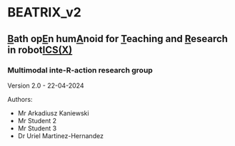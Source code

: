 # BEATRIX_v2
## <ins>B</ins>ath op<ins>E</ins>n hum<ins>A</ins>noid for <ins>T</ins>eaching and <ins>R</ins>esearch in robot<ins>ICS(X)</ins>

### Multimodal inte-R-action research group

Version 2.0 - 22-04-2024

Authors:
- Mr Arkadiusz Kaniewski
- Mr Student 2
- Mr Student 3
- Dr Uriel Martinez-Hernandez
